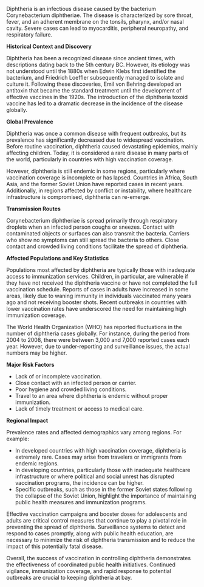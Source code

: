 Diphtheria is an infectious disease caused by the bacterium Corynebacterium diphtheriae. The disease is characterized by sore throat, fever, and an adherent membrane on the tonsils, pharynx, and/or nasal cavity. Severe cases can lead to myocarditis, peripheral neuropathy, and respiratory failure.

**Historical Context and Discovery**

Diphtheria has been a recognized disease since ancient times, with descriptions dating back to the 5th century BC. However, its etiology was not understood until the 1880s when Edwin Klebs first identified the bacterium, and Friedrich Loeffler subsequently managed to isolate and culture it. Following these discoveries, Emil von Behring developed an antitoxin that became the standard treatment until the development of effective vaccines in the 1920s. The introduction of the diphtheria toxoid vaccine has led to a dramatic decrease in the incidence of the disease globally.

**Global Prevalence**

Diphtheria was once a common disease with frequent outbreaks, but its prevalence has significantly decreased due to widespread vaccination. Before routine vaccination, diphtheria caused devastating epidemics, mainly affecting children. Today, it is considered a rare disease in many parts of the world, particularly in countries with high vaccination coverage.

However, diphtheria is still endemic in some regions, particularly where vaccination coverage is incomplete or has lapsed. Countries in Africa, South Asia, and the former Soviet Union have reported cases in recent years. Additionally, in regions affected by conflict or instability, where healthcare infrastructure is compromised, diphtheria can re-emerge.

**Transmission Routes**

Corynebacterium diphtheriae is spread primarily through respiratory droplets when an infected person coughs or sneezes. Contact with contaminated objects or surfaces can also transmit the bacteria. Carriers who show no symptoms can still spread the bacteria to others. Close contact and crowded living conditions facilitate the spread of diphtheria.

**Affected Populations and Key Statistics**

Populations most affected by diphtheria are typically those with inadequate access to immunization services. Children, in particular, are vulnerable if they have not received the diphtheria vaccine or have not completed the full vaccination schedule. Reports of cases in adults have increased in some areas, likely due to waning immunity in individuals vaccinated many years ago and not receiving booster shots. Recent outbreaks in countries with lower vaccination rates have underscored the need for maintaining high immunization coverage.

The World Health Organization (WHO) has reported fluctuations in the number of diphtheria cases globally. For instance, during the period from 2004 to 2008, there were between 3,000 and 7,000 reported cases each year. However, due to under-reporting and surveillance issues, the actual numbers may be higher.

**Major Risk Factors**

- Lack of or incomplete vaccination.
- Close contact with an infected person or carrier.
- Poor hygiene and crowded living conditions.
- Travel to an area where diphtheria is endemic without proper immunization.
- Lack of timely treatment or access to medical care.

**Regional Impact**

Prevalence rates and affected demographics vary among regions. For example:

- In developed countries with high vaccination coverage, diphtheria is extremely rare. Cases may arise from travelers or immigrants from endemic regions.
- In developing countries, particularly those with inadequate healthcare infrastructure or where political and social unrest has disrupted vaccination programs, the incidence can be higher.
- Specific outbreaks, such as those in the former Soviet states following the collapse of the Soviet Union, highlight the importance of maintaining public health measures and immunization programs.

Effective vaccination campaigns and booster doses for adolescents and adults are critical control measures that continue to play a pivotal role in preventing the spread of diphtheria. Surveillance systems to detect and respond to cases promptly, along with public health education, are necessary to minimize the risk of diphtheria transmission and to reduce the impact of this potentially fatal disease.

Overall, the success of vaccination in controlling diphtheria demonstrates the effectiveness of coordinated public health initiatives. Continued vigilance, immunization coverage, and rapid response to potential outbreaks are crucial to keeping diphtheria at bay.